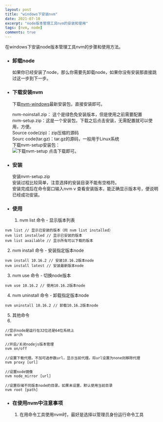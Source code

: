 ```yaml
---
layout: post
title: "windows下安装nvm"
date: 2021-07-10
excerpt: "node版本管理工具nvm的安装和使用"
tags: [nvm, node]
comments: true
---
```


在windows下安装node版本管理工具nvm的步骤和使用方法。  

- ### 卸载node
  如果你已经安装了node，那么你需要先卸载node，如果你没有安装那直接跳过这一步到下一步。
- ### 下载安装nvm
  下载[nvm-windows](https://github.com/coreybutler/nvm-windows/releases)最新安装包，直接安装即可。  
 
  nvm-noinstall.zip： 这个是绿色免安装版本，但是使用之前需要配置  
  nvm-setup.zip：这是一个安装包，下载之后点击安装，无需配置就可以使用，方便。   
  Source code(zip)：zip压缩的源码    
  Sourc code(tar.gz)：tar.gz的源码，一般用于Linux系统      
  下载nvm-setup安装包：    
![下载nvm-setup](https://img-blog.csdnimg.cn/623d26a9b233405289a20da513a37887.png)
  点击下载即可。  

- ### 安装
  安装nvm-setup.zip  
  安装过程比较简单，注意选择的安装目录不能有空格符。    
  安装完成后在命令窗口输入nvm v 查看安装版本，能正确显示版本号，便说明已经成功安装。  
- ### 使用
  1. nvm list 命令 - 显示版本列表
```
nvm list // 显示已安装的版本（同 nvm list installed）
nvm list installed // 显示已安装的版本
nvm list available // 显示所有可以下载的版本
```
  2. nvm install 命令 - 安装指定版本node
```
nvm install 10.16.2 // 安装10.16.2版本node
nvm install latest // 安装最新版本node
```
  3. nvm use 命令 - 切换node版本
```
nvm use 10.16.2 // 使用10.16.2版本node
```
  4. nvm uninstall 命令 - 卸载指定版本node
```
nvm uninstall 10.16.2 // 卸载10.16.2版本node
```
  5. 其他命令  
  6. 
~~~
//显示node是运行在32位还是64位系统上
nvm arch 

//开启/关闭nodejs版本管理
nvm on/off

//设置下载代理。不加可选参数url，显示当前代理。将url设置为none则移除代理
nvm proxy [url]

//设置node镜像
nvm node_mirror [url]

//设置存储不同版本node的目录。如果未设置，默认使用当前目录
nvm root [path]

~~~

- ### 在使用nvm中注意事项
  1. 在用命令工具使用nvm时，最好是选择以管理员身份运行命令工具  